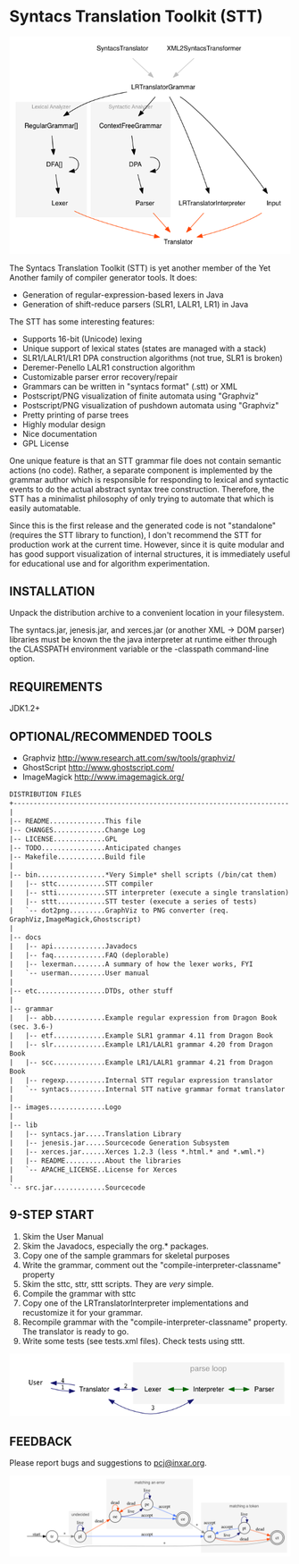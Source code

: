 Syntacs Translation Toolkit (STT)
======================================================================

![](construction.png)

The Syntacs Translation Toolkit (STT) is yet another member of the Yet
Another family of compiler generator tools.  It does:

- Generation of regular-expression-based lexers in Java
- Generation of shift-reduce parsers (SLR1, LALR1, LR1) in Java

The STT has some interesting features:

- Supports 16-bit (Unicode) lexing
- Unique support of lexical states (states are managed with a stack)
- SLR1/LALR1/LR1 DPA construction algorithms (not true, SLR1 is broken)
- Deremer-Penello LALR1 construction algorithm
- Customizable parser error recovery/repair
- Grammars can be written in "syntacs format" (.stt) or XML
- Postscript/PNG visualization of finite automata using "Graphviz"
- Postscript/PNG visualization of pushdown automata using "Graphviz"
- Pretty printing of parse trees
- Highly modular design
- Nice documentation
- GPL License

One unique feature is that an STT grammar file does not contain
semantic actions (no code).  Rather, a separate component is
implemented by the grammar author which is responsible for responding
to lexical and syntactic events to do the actual abstract syntax tree
construction.  Therefore, the STT has a minimalist philosophy of only
trying to automate that which is easily automatable.

Since this is the first release and the generated code is not
"standalone" (requires the STT library to function), I don't recommend
the STT for production work at the current time.  However, since it is
quite modular and has good support visualization of internal
structures, it is immediately useful for educational use and for
algorithm experimentation.

INSTALLATION
----------------------------------------------------------------------

Unpack the distribution archive to a convenient location in your
filesystem.

The syntacs.jar, jenesis.jar, and xerces.jar (or another XML -> DOM
parser) libraries must be known the the java interpreter at runtime
either through the CLASSPATH environment variable or the -classpath
command-line option.

REQUIREMENTS
----------------------------------------------------------------------

JDK1.2+

OPTIONAL/RECOMMENDED TOOLS
----------------------------------------------------------------------

- Graphviz	      http://www.research.att.com/sw/tools/graphviz/
- GhostScript	      http://www.ghostscript.com/
- ImageMagick	      http://www.imagemagick.org/


```
DISTRIBUTION FILES
+---------------------------------------------------------------------
|
|-- README..............This file
|-- CHANGES.............Change Log
|-- LICENSE.............GPL
|-- TODO................Anticipated changes
|-- Makefile............Build file
|
|-- bin.................*Very Simple* shell scripts (/bin/cat them)
|   |-- sttc............STT compiler
|   |-- stti............STT interpreter (execute a single translation)
|   |-- sttt............STT tester (execute a series of tests)
|   `-- dot2png.........GraphViz to PNG converter (req. GraphViz,ImageMagick,Ghostscript)
|
|-- docs
|   |-- api.............Javadocs
|   |-- faq.............FAQ (deplorable)
|   |-- lexerman........A summary of how the lexer works, FYI
|   `-- userman.........User manual
|
|-- etc.................DTDs, other stuff
|
|-- grammar
|   |-- abb.............Example regular expression from Dragon Book (sec. 3.6-)
|   |-- etf.............Example SLR1 grammar 4.11 from Dragon Book
|   |-- slr.............Example LR1/LALR1 grammar 4.20 from Dragon Book
|   |-- scc.............Example LR1/LALR1 grammar 4.21 from Dragon Book
|   |-- regexp..........Internal STT regular expression translator
|   `-- syntacs.........Internal STT native grammar format translator
|
|-- images..............Logo
|
|-- lib
|   |-- syntacs.jar.....Translation Library
|   |-- jenesis.jar.....Sourcecode Generation Subsystem
|   |-- xerces.jar......Xerces 1.2.3 (less *.html.* and *.wml.*)
|   |-- README..........About the libraries
|   `-- APACHE_LICENSE..License for Xerces
|
`-- src.jar.............Sourcecode
```

9-STEP START
----------------------------------------------------------------------

1. Skim the User Manual
2. Skim the Javadocs, especially the org.* packages.
3. Copy one of the sample grammars for skeletal purposes
4. Write the grammar, comment out the
    "compile-interpreter-classname" property
5. Skim the sttc, sttr, sttt scripts.  They are *very* simple.
6. Compile the grammar with sttc
7. Copy one of the LRTranslatorInterpreter implementations and
    recustomize it for your grammar.
8. Recompile grammar with the "compile-interpreter-classname" property.
    The translator is ready to go.
9. Write some tests (see tests.xml files).  Check tests using sttt.

![](components.png)

FEEDBACK
----------------------------------------------------------------------

Please report bugs and suggestions to pcj@inxar.org.

![](lexer.png)
